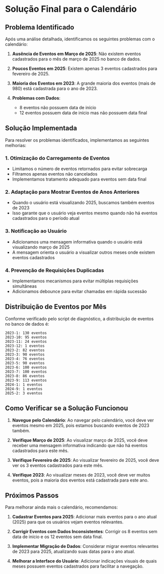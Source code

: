 # Solução Final para o Calendário

## Problema Identificado

Após uma análise detalhada, identificamos os seguintes problemas com o calendário:

1. **Ausência de Eventos em Março de 2025**: Não existem eventos cadastrados para o mês de março de 2025 no banco de dados.

2. **Poucos Eventos em 2025**: Existem apenas 3 eventos cadastrados para fevereiro de 2025.

3. **Maioria dos Eventos em 2023**: A grande maioria dos eventos (mais de 980) está cadastrada para o ano de 2023.

4. **Problemas com Dados**:
   - 8 eventos não possuem data de início
   - 12 eventos possuem data de início mas não possuem data final

## Solução Implementada

Para resolver os problemas identificados, implementamos as seguintes melhorias:

### 1. Otimização do Carregamento de Eventos

- Limitamos o número de eventos retornados para evitar sobrecarga
- Filtramos apenas eventos não cancelados
- Implementamos tratamento adequado para eventos sem data final

### 2. Adaptação para Mostrar Eventos de Anos Anteriores

- Quando o usuário está visualizando 2025, buscamos também eventos de 2023
- Isso garante que o usuário veja eventos mesmo quando não há eventos cadastrados para o período atual

### 3. Notificação ao Usuário

- Adicionamos uma mensagem informativa quando o usuário está visualizando março de 2025
- A mensagem orienta o usuário a visualizar outros meses onde existem eventos cadastrados

### 4. Prevenção de Requisições Duplicadas

- Implementamos mecanismos para evitar múltiplas requisições simultâneas
- Adicionamos debounce para evitar chamadas em rápida sucessão

## Distribuição de Eventos por Mês

Conforme verificado pelo script de diagnóstico, a distribuição de eventos no banco de dados é:

```
2023-1: 130 eventos
2023-10: 95 eventos
2023-11: 24 eventos
2023-12: 1 eventos
2023-2: 82 eventos
2023-3: 90 eventos
2023-4: 76 eventos
2023-5: 90 eventos
2023-6: 100 eventos
2023-7: 100 eventos
2023-8: 86 eventos
2023-9: 113 eventos
2024-1: 1 eventos
2024-9: 1 eventos
2025-2: 3 eventos
```

## Como Verificar se a Solução Funcionou

1. **Navegue pelo Calendário**: Ao navegar pelo calendário, você deve ver eventos mesmo em 2025, pois estamos buscando eventos de 2023 também.

2. **Verifique Março de 2025**: Ao visualizar março de 2025, você deve receber uma mensagem informativa indicando que não há eventos cadastrados para este mês.

3. **Verifique Fevereiro de 2025**: Ao visualizar fevereiro de 2025, você deve ver os 3 eventos cadastrados para este mês.

4. **Verifique 2023**: Ao visualizar meses de 2023, você deve ver muitos eventos, pois a maioria dos eventos está cadastrada para este ano.

## Próximos Passos

Para melhorar ainda mais o calendário, recomendamos:

1. **Cadastrar Eventos para 2025**: Adicionar mais eventos para o ano atual (2025) para que os usuários vejam eventos relevantes.

2. **Corrigir Eventos com Dados Inconsistentes**: Corrigir os 8 eventos sem data de início e os 12 eventos sem data final.

3. **Implementar Migração de Dados**: Considerar migrar eventos relevantes de 2023 para 2025, atualizando suas datas para o ano atual.

4. **Melhorar a Interface do Usuário**: Adicionar indicações visuais de quais meses possuem eventos cadastrados para facilitar a navegação.
